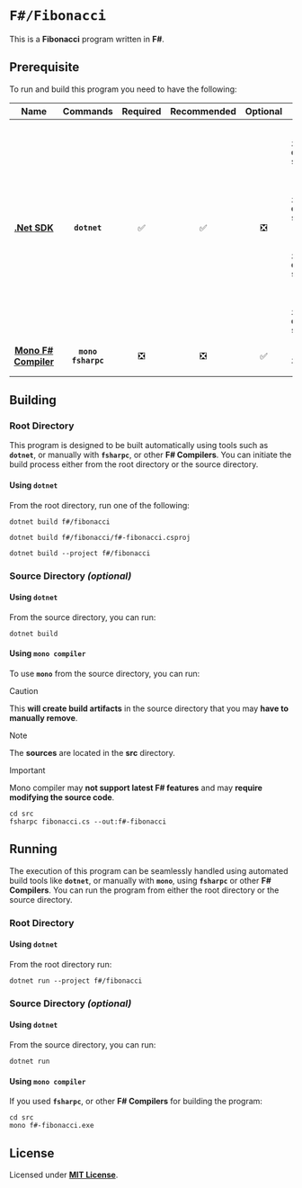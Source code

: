 # `F#/Fibonacci`

This is a **Fibonacci** program written in **F#**.

## Prerequisite

To run and build this program you need to have the following:

<div align="center">

| Name | Commands | Required | Recommended | Optional | Notes |
|:----:|:--------:|:--------:|:-----------:|:--------:|:-----:|
| [**.Net SDK**](https://dotnet.microsoft.com/) | **`dotnet`** | &#9989; | &#9989; | &#10062; | **`sudo apt install dotnet-sdk-5.0`**<br>or<br>**`sudo apt install dotnet-sdk-6.0`**<br>or<br>**`sudo apt install dotnet-sdk-7.0`**<br>or<br>**`sudo apt install dotnet-sdk-8.0`** |
| [**Mono F# Compiler**](https://www.mono-project.com/download/stable/#download-lin) | **`mono`**<br>**`fsharpc`** | &#10062; | &#10062; | &#9989; | **`sudo apt install fsharp`** |

</div>

## Building

### Root Directory

This program is designed to be built automatically using tools such as **`dotnet`**, or manually with **`fsharpc`**, or other **F# Compilers**. You can initiate the build process either from the root directory or the source directory.

#### Using `dotnet`

From the root directory, run one of the following:

```
dotnet build f#/fibonacci
```
```
dotnet build f#/fibonacci/f#-fibonacci.csproj
```
```
dotnet build --project f#/fibonacci
```

### Source Directory _(optional)_

#### Using `dotnet`

From the source directory, you can run:

```
dotnet build
```

#### Using `mono compiler`

To use **`mono`** from the source directory, you can run:

> [!CAUTION]
> This **will create build artifacts** in the source directory that you may **have to manually remove**.

> [!NOTE]
> The **sources** are located in the **src** directory.

> [!IMPORTANT]
> Mono compiler may **not support latest F# features** and may **require modifying the source code**.

```
cd src
fsharpc fibonacci.cs --out:f#-fibonacci
```

## Running

The execution of this program can be seamlessly handled using automated build tools like **`dotnet`**, or manually with **`mono`**, using **`fsharpc`** or other **F# Compilers**. You can run the program from either the root directory or the source directory.

### Root Directory

#### Using `dotnet`

From the root directory run:

```
dotnet run --project f#/fibonacci
```

### Source Directory _(optional)_

#### Using `dotnet`

From the source directory, you can run:

```
dotnet run
```

#### Using `mono compiler`

If you used **`fsharpc`**, or other **F# Compilers** for building the program:

```
cd src
mono f#-fibonacci.exe
```

## License

Licensed under [**MIT License**](LICENSE).
